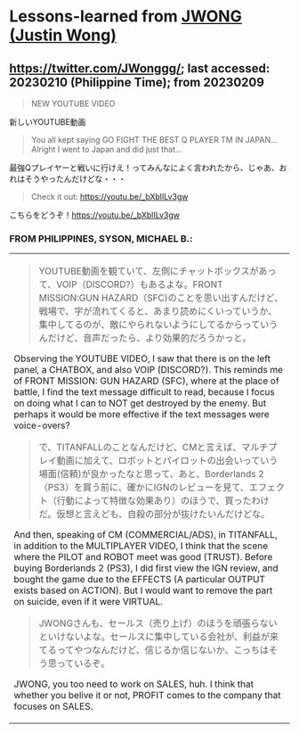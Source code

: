 # Lessons-learned from [JWONG (Justin Wong)](https://twitter.com/JWonggg?ref_src=twsrc%5Egoogle%7Ctwcamp%5Eserp%7Ctwgr%5Eauthor)

## https://twitter.com/JWonggg/; last accessed: 20230210 (Philippine Time); from 20230209

> NEW YOUTUBE VIDEO

新しいYOUTUBE動画

> You all kept saying GO FIGHT THE BEST Q PLAYER TM IN JAPAN... Alright I went to Japan and did just that...

最強Qプレイヤーと戦いに行けえ！ってみんなによく言われたから、じゃあ、おれはそうやったんだけどな・・・

> Check it out: https://youtu.be/_bXblILv3gw

こちらをどうぞ！https://youtu.be/_bXblILv3gw

### FROM PHILIPPINES, SYSON, MICHAEL B.:

   <table>
 <tr><td>

> YOUTUBE動画を観ていて、左側にチャットボックスがあって、VOIP（DISCORD?）もあるよな。FRONT　MISSION:GUN HAZARD（SFC)のことを思い出すんだけど、戦場で、字が流れてくると、あまり読めにくいっていうか、集中してるのが、敵にやられないようにしてるからっていうんだけど、音声だったら、より効果的だろうかっと。

Observing the YOUTUBE VIDEO, I saw that there is on the left panel, a CHATBOX, and also VOIP (DISCORD?). This reminds me of FRONT MISSION: GUN HAZARD (SFC), where at the place of battle, I find the text message difficult to read, because I focus on doing what I can to NOT get destroyed by the enemy. But perhaps it would be more effective if the text messages were voice-overs?

> で、TITANFALLのことなんだけど、CMと言えば、マルチプレイ動画に加えて、ロボットとパイロットの出会いっていう場面(信頼)が良かったなと思って、あと、Borderlands 2（PS3）を買う前に、確かにIGNのレビューを見て、エフェクト（行動によって特徴な効果あり）のほうで、買ったわけだ。仮想と言えども、自殺の部分が抜けたいんだけどな。

And then, speaking of CM (COMMERCIAL/ADS), in TITANFALL, in addition to the MULTIPLAYER VIDEO, I think that the scene where the PILOT and ROBOT meet was good (TRUST). Before buying Borderlands 2 (PS3), I did first view the IGN review, and bought the game due to the EFFECTS (A particular OUTPUT exists based on ACTION). But I would want to remove the part on suicide, even if it were VIRTUAL.

> JWONGさんも、セールス（売り上げ）のほうを頑張らないといけないよな。セールスに集中している会社が、利益が来てるってやつなんだけど、信じるか信じないか、こっちはそう思っているぞ。

JWONG, you too need to work on SALES, huh. I think that whether you belive it or not, PROFIT comes to the company that focuses on SALES. 

  </td></tr>
</table>

